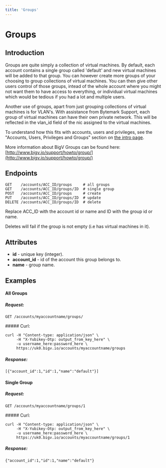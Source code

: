 ```yaml
---
title: 'Groups'
---
```


# Groups


## Introduction

Groups are quite simply a collection of virtual machines. By default, each account contains a single group called 'default' and new virtual machines will be added to that group. You can however create more groups of your choosing to group collections of virtual machines. You can then give other users control of those groups, intead of the whole account where you might not want them to have access to everything, or individual virtual machines which would be tedious if you had a lot and multiple users.

Another use of groups, apart from just grouping collections of virtual machines is for VLAN's. With assistance from Bytemark Support, each group of virtual machines can have their own private network. This will be reflected in the vlan_id field of the nic assigned to the virtual machines.

To understand how this fits with accounts, users and privileges, see the "Accounts, Users, Privileges and Groups" section on [the intro page](/notes/intro).

More information about BigV Groups can be found here: [http://www.bigv.io/support/howto/group/](http://www.bigv.io/support/howto/group/)


## Endpoints

    GET    /accounts/ACC_ID/groups     # all groups
    GET    /accounts/ACC_ID/groups/ID  # single group
    POST   /accounts/ACC_ID/groups     # create
    PUT    /accounts/ACC_ID/groups/ID  # update
    DELETE /accounts/ACC_ID/groups/ID  # delete

Replace ACC_ID with the account id or name and ID with the group id or name.

Deletes will fail if the group is not empty (i.e has virtual machines in it).


## Attributes

* **id** - unique key (integer).
* **account_id** - id of the account this group belongs to.
* **name** - group name.


## Examples

#### All Groups

##### Request:

    GET /accounts/myaccountname/groups/

##### Curl:

    curl -H "Content-type: application/json" \
         -H "X-Yubikey-Otp: output_from_key_here" \
         -u username_here:password_here \
         https://uk0.bigv.io/accounts/myaccountname/groups

##### Response:

    [{"account_id":1,"id":1,"name":"default"}]


#### Single Group

##### Request:

    GET /accounts/myaccountname/groups/1

##### Curl:

    curl -H "Content-type: application/json" \
         -H "X-Yubikey-Otp: output_from_key_here" \
         -u username_here:password_here \
         https://uk0.bigv.io/accounts/myaccountname/groups/1

##### Response:

    {"account_id":1,"id":1,"name":"default"}

